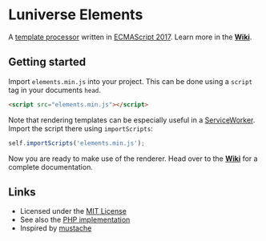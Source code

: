 # Luniverse Elements

A [template processor](https://en.wikipedia.org/wiki/Template_processor) written in [ECMAScript 2017](https://www.ecma-international.org/ecma-262/8.0/index.html). Learn more in the [**Wiki**][wiki].


## Getting started

Import `elements.min.js` into your project. This can be done using a `script` tag in your documents `head`.

```html
<script src="elements.min.js"></script>
```

Note that rendering templates can be especially useful in a [ServiceWorker](https://developers.google.com/web/fundamentals/primers/service-workers/). Import the script there using `importScripts`:

```javascript
self.importScripts('elements.min.js');
```

Now you are ready to make use of the renderer. Head over to the [**Wiki**][wiki] for a complete documentation.


## Links
* Licensed under the [MIT License](LICENSE)
* See also the [PHP implementation](https://github.com/luniverse/elements-php)
* Inspired by [mustache](https://mustache.github.io/)

[wiki]: https://github.com/luniverse/elements/wiki
